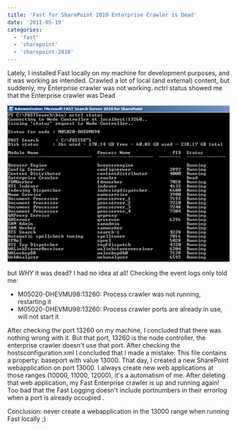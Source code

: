 ```yaml
---
title: 'Fast for SharePoint 2010 Enterprise Crawler is Dead'
date: '2011-05-19'
categories:
  - 'fast'
  - 'sharepoint'
  - 'sharepoint-2010'
---
```


Lately, I installed Fast locally on my machine for development purposes, and it was working as intended. Crawled a lot of local (and external) content, but suddenly, my Enterprise crawler was not working. nctrl status showed me that the Enterprise crawler was Dead

![](images/img_52a49f3c8a943.png)

but *WHY* it was dead? I had no idea at all! Checking the event logs only told me:

- M05020-DHEVMU98:13260: Process crawler was not running, restarting it
- M05020-DHEVMU98:13260: Process crawler ports are already in use, will not start it

After checking the port 13260 on my machine, I concluded that there was nothing wrong with it. But that port, 13260 is the node controller, the enterprise crawler doesn't use that port. After checking the hostsconfiguration.xml I concluded that I made a mistake: This file contains a property: baseport with value 13000. That day, I created a new SharePoint webapplication on port 13000. I always create new web applications at those ranges (10000, 11000, 12000), it's a automatism of me. After deleting that web application, my Fast Enterprise crawler is up and running again! Too bad that the Fast Logging doesn't include portnumbers in their errorlog when a port is already occupied .

Conclusion: never create a webapplication in the 13000 range when running Fast locally ;)
